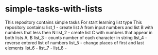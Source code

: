 # simple-tasks-with-lists
This repository contains simple tasks
For start learning list type
This repository contains:
list_1 - create list A from input numbers and list B with numbers that less then N
list_2 - create list C with numbers that appear in both lists A, B
list_3 - counts number of each character in string
list_4 - reverse entered list of numbers
list_5 - change places of first and last elements
list_6 -
list_7 -
list_8 -
